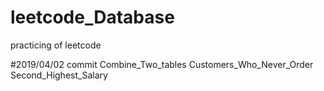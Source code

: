 # leetcode_Database
practicing of leetcode

#2019/04/02 commit Combine_Two_tables  Customers_Who_Never_Order Second_Highest_Salary
